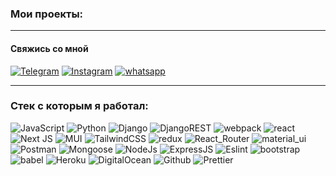 ### Мои проекты:

<!-- Сайт для деление контактов v2: <a href="https://temir.ae"> Демо </a> <a href="https://temir.ae/user/62a84ba4-a751-4bfb-80e8-2bfa88730690">Ссылка на пользователя</a>

Сайт для деление контактов v1: <a href="https://black-carbons.com"> Демо </a>

Сайт для конкурсов: <a href="https://kel-okuibuz.com">Демо</a>  -->




---

#### Свяжись со мной

[![Telegram](https://img.shields.io/badge/Telegram-111111?style=for-the-badge&logo=telegram)](https://t.me/lukmandev)
[![Instagram](https://img.shields.io/badge/Instagram-111111?style=for-the-badge&logo=instagram)](https://www.instagram.com/ulimuhama1/)
[![whatsapp](https://img.shields.io/badge/whatsapp-111111?style=for-the-badge&logo=whatsapp)]((https://wa.me/+996706048466))

---

### Стек с которым я работал:

![JavaScript](https://img.shields.io/badge/JavaScript-111111?style=for-the-badge&logo=JavaScript)
![Python](https://img.shields.io/badge/Python-111111?style=for-the-badge&logo=Python)
![Django](https://img.shields.io/badge/Django-111111?style=for-the-badge&logo=Django)
![DjangoREST](https://img.shields.io/badge/DJANGO-REST-ff1709?style=for-the-badge&logo=django&logoColor=white&color=ff1709&labelColor=black)
![webpack](https://img.shields.io/badge/webpack-111111?style=for-the-badge&logo=Webpack)
![react](https://img.shields.io/badge/react-111111?style=for-the-badge&logo=React)
![Next JS](https://img.shields.io/badge/Next-black?style=for-the-badge&logo=next.js)
![MUI](https://img.shields.io/badge/MUI-%230081CB.svg?style=for-the-badge&logo=mui)
![TailwindCSS](https://img.shields.io/badge/tailwindcss-%2338B2AC.svg?style=for-the-badge&logo=tailwind-css&logoColor=white)
![redux](https://img.shields.io/badge/redux-111111?style=for-the-badge&logo=Redux)
![React_Router](https://img.shields.io/badge/React_Router-111111?style=for-the-badge&logo=ReactRouter)
![material_ui](https://img.shields.io/badge/material_ui-111111?style=for-the-badge&logo=Material-UI)
![Postman](https://img.shields.io/badge/Postman-111111?style=for-the-badge&logo=Postman)
![Mongoose](https://img.shields.io/badge/Mongoose-111111?style=for-the-badge&logo=MongoDB)
![NodeJs](https://img.shields.io/badge/NodeJs-111111?style=for-the-badge&logo=Node.js)
![ExpressJS](https://img.shields.io/badge/ExpressJS-111111?style=for-the-badge&logo=Express)
![Eslint](https://img.shields.io/badge/Eslint-111111?style=for-the-badge&logo=ESLint)
![bootstrap](https://img.shields.io/badge/bootstrap-111111?style=for-the-badge&logo=Bootstrap)
![babel](https://img.shields.io/badge/babel-111111?style=for-the-badge&logo=Babel)
![Heroku](https://img.shields.io/badge/Heroku-111111?style=for-the-badge&logo=Heroku)
![DigitalOcean](https://img.shields.io/badge/DigitalOcean-%230167ff.svg?style=for-the-badge&logo=digitalOcean&logoColor=white)
![Github](https://img.shields.io/badge/Github-111111?style=for-the-badge&logo=GitHub)
![Prettier](https://img.shields.io/badge/Prettier-111111?style=for-the-badge&logo=Prettier)
